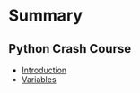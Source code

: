 # Summary
## Python Crash Course
* [Introduction](python-intro.md)
* [Variables](python-variables.md)
